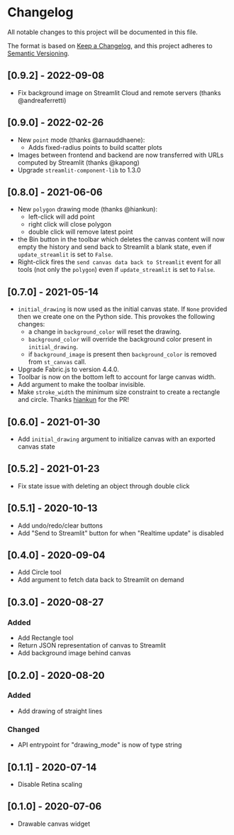 # Changelog

All notable changes to this project will be documented in this file.

The format is based on [Keep a Changelog](https://keepachangelog.com/en/1.0.0/),
and this project adheres to [Semantic Versioning](https://semver.org/spec/v2.0.0.html).

## [0.9.2] - 2022-09-08

- Fix background image on Streamlit Cloud and remote servers (thanks @andreaferretti)

## [0.9.0] - 2022-02-26

- New `point` mode (thanks @arnauddhaene):
  - Adds fixed-radius points to build scatter plots
- Images between frontend and backend are now transferred with URLs computed by Streamlit (thanks @kapong)
- Upgrade `streamlit-component-lib` to 1.3.0

## [0.8.0] - 2021-06-06

- New `polygon` drawing mode (thanks @hiankun):
  - left-click will add point
  - right click will close polygon
  - double click will remove latest point
- the Bin button in the toolbar which deletes the canvas content will now empty the history and send back to Streamlit a blank state, even if `update_streamlit` is set to `False`.
- Right-click fires the `send canvas data back to Streamlit` event for all tools (not only the `polygon`) even if `update_streamlit` is set to `False`.

## [0.7.0] - 2021-05-14

- `initial_drawing` is now used as the initial canvas state. If `None` provided then we create one on the Python side. This provokes the following changes:
  - a change in `background_color` will reset the drawing.
  - `background_color` will override the background color present in `initial_drawing`.
  - if `background_image` is present then `background_color` is removed from `st_canvas` call.
- Upgrade Fabric.js to version 4.4.0.
- Toolbar is now on the bottom left to account for large canvas width.
- Add argument to make the toolbar invisible.
- Make `stroke_width` the minimum size constraint to create a rectangle and circle. Thanks [hiankun](https://github.com/hiankun) for the PR!

## [0.6.0] - 2021-01-30

- Add `initial_drawing` argument to initialize canvas with an exported canvas state

## [0.5.2] - 2021-01-23

- Fix state issue with deleting an object through double click

## [0.5.1] - 2020-10-13

- Add undo/redo/clear buttons
- Add "Send to Streamlit" button for when "Realtime update" is disabled

## [0.4.0] - 2020-09-04

- Add Circle tool
- Add argument to fetch data back to Streamlit on demand

## [0.3.0] - 2020-08-27

### Added

- Add Rectangle tool
- Return JSON representation of canvas to Streamlit
- Add background image behind canvas

## [0.2.0] - 2020-08-20

### Added

- Add drawing of straight lines

### Changed

- API entrypoint for "drawing_mode" is now of type string

## [0.1.1] - 2020-07-14

- Disable Retina scaling

## [0.1.0] - 2020-07-06

- Drawable canvas widget
